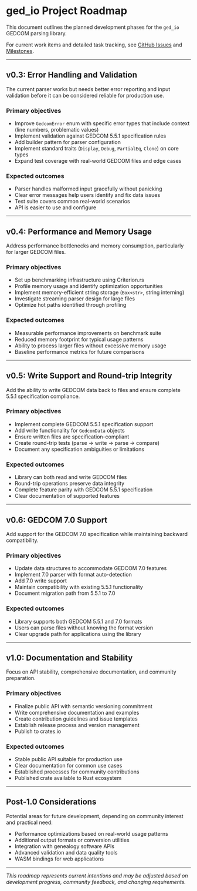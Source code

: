 # ged_io Project Roadmap

This document outlines the planned development phases for the `ged_io` GEDCOM
parsing library.

For current work items and detailed task tracking, see [GitHub
Issues](https://github.com/ge3224/ged_io/issues) and
[Milestones](https://github.com/ge3224/ged_io/milestones).

---

## v0.3: Error Handling and Validation

The current parser works but needs better error reporting and input validation
before it can be considered reliable for production use.

### Primary objectives

- Improve `GedcomError` enum with specific error types that include context
(line numbers, problematic values)
- Implement validation against GEDCOM 5.5.1 specification rules
- Add builder pattern for parser configuration
- Implement standard traits (`Display`, `Debug`, `PartialEq`, `Clone`) on core types
- Expand test coverage with real-world GEDCOM files and edge cases

### Expected outcomes

- Parser handles malformed input gracefully without panicking
- Clear error messages help users identify and fix data issues
- Test suite covers common real-world scenarios
- API is easier to use and configure

---

## v0.4: Performance and Memory Usage

Address performance bottlenecks and memory consumption, particularly for larger
GEDCOM files.

### Primary objectives

- Set up benchmarking infrastructure using Criterion.rs
- Profile memory usage and identify optimization opportunities
- Implement memory-efficient string storage (`Box<str>`, string interning)
- Investigate streaming parser design for large files
- Optimize hot paths identified through profiling

### Expected outcomes

- Measurable performance improvements on benchmark suite
- Reduced memory footprint for typical usage patterns
- Ability to process larger files without excessive memory usage
- Baseline performance metrics for future comparisons

---

## v0.5: Write Support and Round-trip Integrity

Add the ability to write GEDCOM data back to files and ensure complete 5.5.1 specification compliance.

### Primary objectives

- Implement complete GEDCOM 5.5.1 specification support
- Add write functionality for `GedcomData` objects
- Ensure written files are specification-compliant
- Create round-trip tests (parse → write → parse → compare)
- Document any specification ambiguities or limitations

### Expected outcomes

- Library can both read and write GEDCOM files
- Round-trip operations preserve data integrity
- Complete feature parity with GEDCOM 5.5.1 specification
- Clear documentation of supported features

---

## v0.6: GEDCOM 7.0 Support

Add support for the GEDCOM 7.0 specification while maintaining backward compatibility.

### Primary objectives

- Update data structures to accommodate GEDCOM 7.0 features
- Implement 7.0 parser with format auto-detection
- Add 7.0 write support
- Maintain compatibility with existing 5.5.1 functionality
- Document migration path from 5.5.1 to 7.0

### Expected outcomes

- Library supports both GEDCOM 5.5.1 and 7.0 formats
- Users can parse files without knowing the format version
- Clear upgrade path for applications using the library

---

## v1.0: Documentation and Stability

Focus on API stability, comprehensive documentation, and community preparation.

### Primary objectives

- Finalize public API with semantic versioning commitment
- Write comprehensive documentation and examples
- Create contribution guidelines and issue templates
- Establish release process and version management
- Publish to crates.io

### Expected outcomes

- Stable public API suitable for production use
- Clear documentation for common use cases
- Established processes for community contributions
- Published crate available to Rust ecosystem

---

## Post-1.0 Considerations

Potential areas for future development, depending on community interest and
practical need:

- Performance optimizations based on real-world usage patterns
- Additional output formats or conversion utilities
- Integration with genealogy software APIs
- Advanced validation and data quality tools
- WASM bindings for web applications

---

*This roadmap represents current intentions and may be adjusted based on
development progress, community feedback, and changing requirements.*
